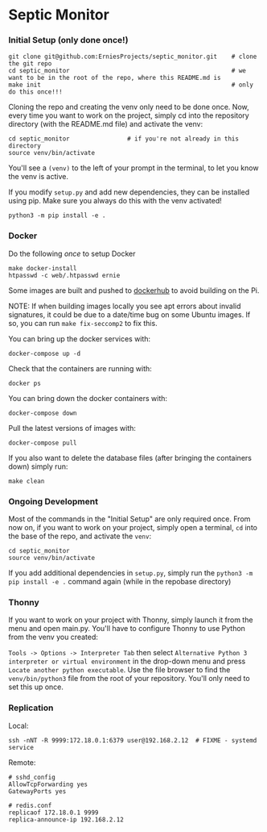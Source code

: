 # Septic Monitor

### Initial Setup (only done once!)


```
git clone git@github.com:ErniesProjects/septic_monitor.git    # clone the git repo
cd septic_monitor                                             # we want to be in the root of the repo, where this README.md is
make init                                                     # only do this once!!!
```

Cloning the repo and creating the venv only need to be done once.  Now, every time you want to work on the project, simply cd into the repository directory (with the README.md file) and activate the venv:

```
cd septic_monitor                # if you're not already in this directory
source venv/bin/activate
```

You'll see a `(venv)` to the left of your prompt in the terminal, to let you know the venv is active.

If you modify `setup.py` and add new dependencies, they can be installed using pip.  Make sure you always do this with the venv activated!

```
python3 -m pip install -e .
```


### Docker

Do the following *once* to setup Docker

```
make docker-install
htpasswd -c web/.htpasswd ernie
```

Some images are built and pushed to [dockerhub](https://hub.docker.com/u/erniesprojects) to avoid building on the Pi.

NOTE: If when building images locally you see apt errors about invalid signatures, it could be due to a date/time bug on some Ubuntu images.  If so, you can run `make fix-seccomp2` to fix this.

You can bring up the docker services with:

```
docker-compose up -d
```

Check that the containers are running with:

```
docker ps
```

You can bring down the docker containers with:

```
docker-compose down
```

Pull the latest versions of images with:

```
docker-compose pull
```

If you also want to delete the database files (after bringing the containers down) simply run:

```
make clean
```



### Ongoing Development

Most of the commands in the "Initial Setup" are only required once.  From now on, if you want to work on your project, simply open a terminal, `cd` into the base of the repo, and activate the `venv`:

```
cd septic_monitor
source venv/bin/activate
```

If you add additional dependencies in `setup.py`, simply run the `python3 -m pip install -e .` command again (while in the repobase directory)


### Thonny

If you want to work on your project with Thonny, simply launch it from the menu and open main.py.  You'll have to configure Thonny to use Python from the venv you created:

`Tools -> Options -> Interpreter Tab` then select `Alternative Python 3 interpreter or virtual environment` in the drop-down menu and press `Locate another python executable`.  Use the file browser to find the `venv/bin/python3` file from the root of your repository.  You'll only need to set this up once.



### Replication

Local:

```
ssh -nNT -R 9999:172.18.0.1:6379 user@192.168.2.12  # FIXME - systemd service
```

Remote:

```
# sshd_config
AllowTcpForwarding yes
GatewayPorts yes

# redis.conf
replicaof 172.18.0.1 9999
replica-announce-ip 192.168.2.12
```
